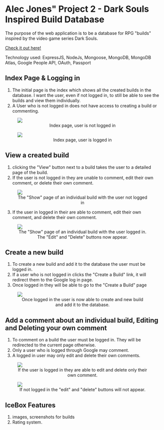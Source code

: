 # Alec Jones" Project 2 - Dark Souls Inspired Build Database

The purpose of the web application is to be a database for RPG "builds" inspired by the video game series Dark Souls.

[Check it out here!](https://project-2-dark-souls-builds.herokuapp.com/builds)

Technology used: ExpressJS, NodeJs, Mongoose, MongoDB, MongoDB Atlas, Google People API, OAuth, Passport

## Index Page & Logging in
1. The initial page is the index which shows all the created builds in the database. I want the user, even if not logged in, to still be able to see the builds and view them individually.
2. A User who is not logged in does not have access to creating a build or commenting.
<figure>
<img src="https://i.imgur.com/4az9NNG.png?1">
<figcaption align="center">
Index page, user is not logged in
</figcaption>
</figure>

<figure>
<img src="https://i.imgur.com/0Ta2mUg.png?1">
<figcaption align="center">
Index page, user is logged in
</figcaption>
</figure>

## View a created build
1. clicking the "View" button next to a build takes the user to a detailed page of the build.
2. If the user is not logged in they are unable to comment, edit their own comment, or delete their own comment.
<figure>
<img src="https://i.imgur.com/uOPc3Av.png?1">
<figcaption align="center">
The "Show" page of an individual build with the user not logged in
</figcaption>
</figure>

3. If the user in logged in their are able to comment, edit their own comment, and delete their own comment.

<figure>
<img src="https://i.imgur.com/wjCLOtX.png?1">
<figcaption align="center">
The "Show" page of an individual build with the user logged in. The "Edit" and "Delete" buttons now appear.
</figcaption>
</figure>

## Create a new build
1. To create a new build and add it to the database the user must be logged in.
2. If a user who is not logged in clicks the "Create a Build" link, it will redirect them to the Google log in page.
3. Once logged in they will be able to go to the "Create a Build" page

<figure>
<img src="https://i.imgur.com/N5RySDe.png?1">
<figcaption align="center">
Once logged in the user is now able to create and new build and add it to the database.
</figcaption>
</figure>

## Add a comment about an individual build, Editing and Deleting your own comment
1. To comment on a build the user must be logged in. They will be redirected to the current page otherwise.
2. Only a user who is logged through Google may comment.
3. A logged in user may only edit and delete their own comments.

<figure>
<img src="https://i.imgur.com/yZ8y6iD.png?1">
<figcaption align="center">
If the user is logged in they are able to edit and delete only their own comment.
</figcaption>
</figure>

<figure>
<img src="https://i.imgur.com/da2Kka2.png?1">
<figcaption align="center">
If not logged in the "edit" and "delete" buttons will not appear.
</figcaption>
</figure>

## IceBox Features
1. images, screenshots for builds
2. Rating system. 
